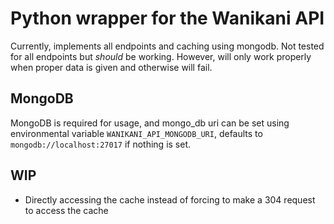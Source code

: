 # Python wrapper for the Wanikani API

Currently, implements all endpoints and caching using mongodb.
Not tested for all endpoints but *should* be working.
However, will only work properly when proper data is given and otherwise will fail.

## MongoDB
MongoDB is required for usage, and mongo_db uri can be set using environmental variable `WANIKANI_API_MONGODB_URI`, defaults to `mongodb://localhost:27017` if nothing is set.

## WIP
* Directly accessing the cache instead of forcing to make a 304 request to access the cache
